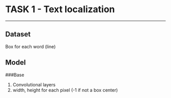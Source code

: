 # TASK 1 - Text localization
___
## Dataset
Box for each word (line)

## Model
###Base
1. Convolutional layers
2. width, height for each pixel (-1 if not a box center)

